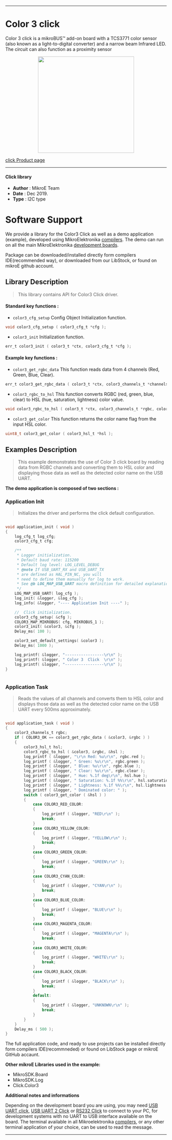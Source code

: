 
 

---
# Color 3 click

Color 3 click is a mikroBUS™ add-on board with a TCS3771 color sensor (also known as a light-to-digital converter) and a narrow beam Infrared LED. The circuit can also function as a proximity sensor

<p align="center">
  <img src="https://download.mikroe.com/images/click_for_ide/color3_click.png" height=300px>
</p>

[click Product page](https://www.mikroe.com/color-3-click)

---


#### Click library 

- **Author**        : MikroE Team
- **Date**          : Dec 2019.
- **Type**          : I2C type


# Software Support

We provide a library for the Color3 Click 
as well as a demo application (example), developed using MikroElektronika 
[compilers](https:///shop.mikroe.com/compilers). 
The demo can run on all the main MikroElektronika [development boards](https:///shop.mikroe.com/development-boards).

Package can be downloaded/installed directly form compilers IDE(recommended way), or downloaded from our LibStock, or found on mikroE github account. 

## Library Description

> This library contains API for Color3 Click driver.

#### Standard key functions :

- `color3_cfg_setup` Config Object Initialization function.
```c
void color3_cfg_setup ( color3_cfg_t *cfg ); 
```

- `color3_init` Initialization function.
```c
err_t color3_init ( color3_t *ctx, color3_cfg_t *cfg );
```

#### Example key functions :

- `color3_get_rgbc_data` This function reads data from 4 channels (Red, Green, Blue, Clear).
```c
err_t color3_get_rgbc_data ( color3_t *ctx, color3_channels_t *channels );
```

- `color3_rgbc_to_hsl` This function converts RGBC (red, green, blue, clear) to HSL (hue, saturation, lightness) color value.
```c
void color3_rgbc_to_hsl ( color3_t *ctx, color3_channels_t *rgbc, color3_hsl_t *hsl );
```

- `color3_get_color` This function returns the color name flag from the input HSL color.
```c
uint8_t color3_get_color ( color3_hsl_t *hsl );
```

## Examples Description

> This example demonstrates the use of Color 3 click board by reading data
from RGBC channels and converting them to HSL color and displaying those data as 
well as the detected color name on the USB UART.

**The demo application is composed of two sections :**

### Application Init 

> Initializes the driver and performs the click default configuration.

```c

void application_init ( void )
{
    log_cfg_t log_cfg;
    color3_cfg_t cfg;

    /** 
     * Logger initialization.
     * Default baud rate: 115200
     * Default log level: LOG_LEVEL_DEBUG
     * @note If USB_UART_RX and USB_UART_TX 
     * are defined as HAL_PIN_NC, you will 
     * need to define them manually for log to work. 
     * See @b LOG_MAP_USB_UART macro definition for detailed explanation.
     */
    LOG_MAP_USB_UART( log_cfg );
    log_init( &logger, &log_cfg );
    log_info( &logger, "---- Application Init ----" );

    //  Click initialization.
    color3_cfg_setup( &cfg );
    COLOR3_MAP_MIKROBUS( cfg, MIKROBUS_1 );
    color3_init( &color3, &cfg );
    Delay_ms( 100 );

    color3_set_default_settings( &color3 );
    Delay_ms( 1000 );

    log_printf( &logger, "-----------------\r\n" );
    log_printf( &logger, " Color 3  Click  \r\n" );
    log_printf( &logger, "-----------------\r\n" );
}
  
```

### Application Task

> Reads the values of all channels and converts them to HSL color and displays those data
as well as the detected color name on the USB UART every 500ms approximately.

```c

void application_task ( void )
{
    color3_channels_t rgbc;
    if ( COLOR3_OK == color3_get_rgbc_data ( &color3, &rgbc ) )
    {
        color3_hsl_t hsl;
        color3_rgbc_to_hsl ( &color3, &rgbc, &hsl );
        log_printf ( &logger, "\r\n Red: %u\r\n", rgbc.red );
        log_printf ( &logger, " Green: %u\r\n", rgbc.green );
        log_printf ( &logger, " Blue: %u\r\n", rgbc.blue );
        log_printf ( &logger, " Clear: %u\r\n", rgbc.clear );
        log_printf ( &logger, " Hue: %.1f deg\r\n", hsl.hue );
        log_printf ( &logger, " Saturation: %.1f %%\r\n", hsl.saturation );
        log_printf ( &logger, " Lightness: %.1f %%\r\n", hsl.lightness );
        log_printf ( &logger, " Dominated color: " );
        switch ( color3_get_color ( &hsl ) )
        {
            case COLOR3_RED_COLOR:
            {
                log_printf ( &logger, "RED\r\n" );
                break;
            }
            case COLOR3_YELLOW_COLOR:
            {
                log_printf ( &logger, "YELLOW\r\n" );
                break;
            }
            case COLOR3_GREEN_COLOR:
            {
                log_printf ( &logger, "GREEN\r\n" );
                break;
            }
            case COLOR3_CYAN_COLOR:
            {
                log_printf ( &logger, "CYAN\r\n" );
                break;
            }
            case COLOR3_BLUE_COLOR:
            {
                log_printf ( &logger, "BLUE\r\n" );
                break;
            }
            case COLOR3_MAGENTA_COLOR:
            {
                log_printf ( &logger, "MAGENTA\r\n" );
                break;
            }
            case COLOR3_WHITE_COLOR:
            {
                log_printf ( &logger, "WHITE\r\n" );
                break;
            }
            case COLOR3_BLACK_COLOR:
            {
                log_printf ( &logger, "BLACK\r\n" );
                break;
            }
            default:
            {
                log_printf ( &logger, "UNKNOWN\r\n" );
                break;
            }
        }
    }
    Delay_ms ( 500 );
}  

```


The full application code, and ready to use projects can be  installed directly form compilers IDE(recommneded) or found on LibStock page or mikroE GitHub accaunt.

**Other mikroE Libraries used in the example:** 

- MikroSDK.Board
- MikroSDK.Log
- Click.Color3

**Additional notes and informations**

Depending on the development board you are using, you may need 
[USB UART click](https:///shop.mikroe.com/usb-uart-click), 
[USB UART 2 Click](https:///shop.mikroe.com/usb-uart-2-click) or 
[RS232 Click](https:///shop.mikroe.com/rs232-click) to connect to your PC, for 
development systems with no UART to USB interface available on the board. The 
terminal available in all Mikroelektronika 
[compilers](https:///shop.mikroe.com/compilers), or any other terminal application 
of your choice, can be used to read the message.



---
